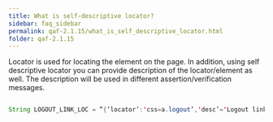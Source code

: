 ```yaml
---
title: What is self-descriptive locator?
sidebar: faq_sidebar
permalink: qaf-2.1.15/what_is_self_descriptive_locator.html
folder: qaf-2.1.15
---
```



Locator is used for locating the element on the page. In addition, using self descriptive locator you can provide description of the locator/element as well. The description will be used in different assertion/verification messages.

```java

String LOGOUT_LINK_LOC = “{‘locator’:'css=a.logout’,'desc’='Logout link’}”;

```
